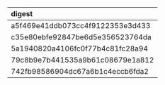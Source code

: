 |digest                           |
|:--------------------------------|
|a5f469e41ddb073cc4f9122353e3d433 |
|c35e80ebfe92847be6d5e356523764da |
|5a1940820a4106fc0f77b4c81fc28a94 |
|79c8b9e7b441535a9b61c08679e1a812 |
|742fb98586904dc67a6b1c4eccb6fda2 |
